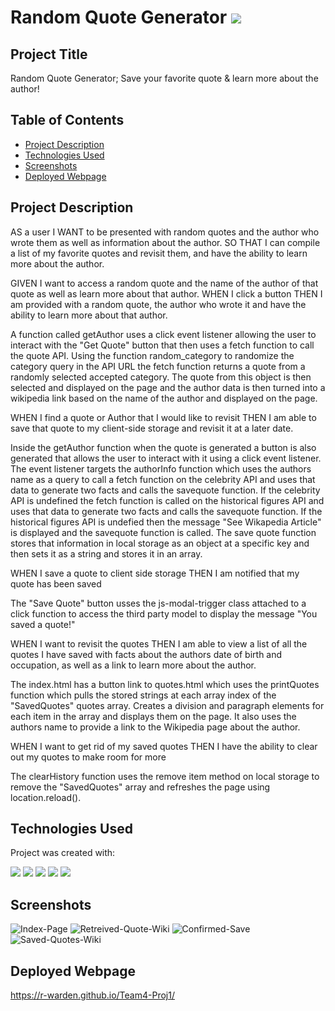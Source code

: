# Random Quote Generator ![](https://img.shields.io/badge/contributers-5-blue?logo=github)

## Project Title

Random Quote Generator; Save your favorite quote & learn more about the author!

## Table of Contents

- [Project Description](#project-description)
- [Technologies Used](#technologies-used)
- [Screenshots](#screenshots)
- [Deployed Webpage](#deployed-webpage)

## Project Description

AS a user
I WANT to be presented with random quotes and the author who wrote them as well as information about the author.
SO THAT I can compile a list of my favorite quotes and revisit them, and have the ability to learn more about the author.

GIVEN I want to access a random quote and the name of the author of that quote as well as learn more about that author.
WHEN I click a button
THEN I am provided with a random quote, the author who wrote it and have the ability to learn more about that author.

A function called getAuthor uses a click event listener allowing the user to interact with the "Get Quote" button that then uses a fetch function to call the quote API. Using the function random_category to randomize the category query in the API URL the fetch function returns a quote from a randomly selected accepted category. The quote from this object is then selected and displayed on the page and the author data is then turned into a wikipedia link based on the name of the author and displayed on the page.

WHEN I find a quote or Author that I would like to revisit
THEN I am able to save that quote to my client-side storage and revisit it at a later date.

Inside the getAuthor function when the quote is generated a button is also generated that allows the user to interact with it using a click event listener. The event listener targets the authorInfo function which uses the authors name as a query to call a fetch function on the celebrity API and uses that data to generate two facts and calls the savequote function. If the celebrity API is undefined the fetch function is called on the historical figures API and uses that data to generate two facts and calls the savequote function. If the historical figures API is undefied then the message "See Wikapedia Article" is displayed and the savequote function is called. The save quote function stores that information in local storage as an object at a specific key and then sets it as a string and stores it in an array.

WHEN I save a quote to client side storage
THEN I am notified that my quote has been saved

The "Save Quote" button usses the js-modal-trigger class attached to a click function to access the third party model to display the message "You saved a quote!"

WHEN I want to revisit the quotes
THEN I am able to view a list of all the quotes I have saved with facts about the authors date of birth and occupation, as well as a link to learn more about the author.

The index.html has a button link to quotes.html which uses the printQuotes function which pulls the stored strings at each array index of the "SavedQuotes" quotes array. Creates a division and paragraph elements for each item in the array and displays them on the page. It also uses the authors name to provide a link to the Wikipedia page about the author.

WHEN I want to get rid of my saved quotes
THEN I have the ability to clear out my quotes to make room for more

The clearHistory function uses the remove item method on local storage to remove the "SavedQuotes" array and refreshes the page using location.reload().

## Technologies Used

Project was created with:

![](https://img.shields.io/badge/J--query%20v3.5.1-0769AD?logo=jquery) ![](https://img.shields.io/badge/Bulma%20v0.9.4-white?logo=Bulma) ![](https://img.shields.io/badge/API%20Ninjas%20/v1/quotes%20&%20/v1/historicalfigures%20&%20/v1/celebrity-black) ![](https://img.shields.io/badge/Model%20JS-yellow) ![](https://img.shields.io/badge/Wikipedia%20Preview%20API-000000?logo=Wikipedia)

## Screenshots

![Index-Page]()
![Retreived-Quote-Wiki]()
![Confirmed-Save]()
![Saved-Quotes-Wiki]()

## Deployed Webpage

https://r-warden.github.io/Team4-Proj1/
